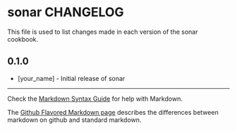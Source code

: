 sonar CHANGELOG
===============

This file is used to list changes made in each version of the sonar cookbook.

0.1.0
-----
- [your_name] - Initial release of sonar

- - -
Check the [Markdown Syntax Guide](http://daringfireball.net/projects/markdown/syntax) for help with Markdown.

The [Github Flavored Markdown page](http://github.github.com/github-flavored-markdown/) describes the differences between markdown on github and standard markdown.
